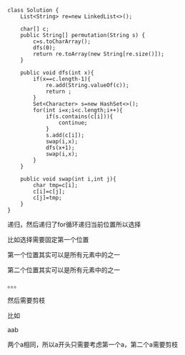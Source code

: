 ```
class Solution {
    List<String> re=new LinkedList<>();

    char[] c;
    public String[] permutation(String s) {
        c=s.toCharArray();
        dfs(0);
        return re.toArray(new String[re.size()]);
    }

    public void dfs(int x){
        if(x==c.length-1){
            re.add(String.valueOf(c));
            return ;
        }
        Set<Character> s=new HashSet<>();
        for(int i=x;i<c.length;i++){
            if(s.contains(c[i])){
                continue;
            }
            s.add(c[i]);
            swap(i,x);
            dfs(x+1);
            swap(i,x);
        }
    }

    public void swap(int i,int j){
        char tmp=c[i];
        c[i]=c[j];
        c[j]=tmp;
    }
}
```

递归，然后递归了for循环递归当前位置所以选择

比如选择需要固定第一个位置

第一个位置其实可以是所有元素中的之一

第二个位置其实可以是所有元素中的之一

。。。

然后需要剪枝

比如

aab

两个a相同，所以a开头只需要考虑第一个a，第二个a需要剪枝

